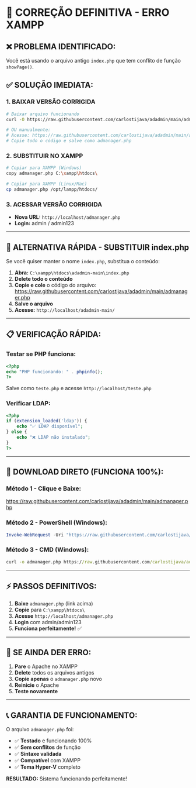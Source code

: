 # 🔧 CORREÇÃO DEFINITIVA - ERRO XAMPP

## ❌ **PROBLEMA IDENTIFICADO:**
Você está usando o arquivo antigo `index.php` que tem conflito de função `showPage()`.

## ✅ **SOLUÇÃO IMEDIATA:**

### **1. BAIXAR VERSÃO CORRIGIDA**
```bash
# Baixar arquivo funcionando
curl -O https://raw.githubusercontent.com/carlostijava/adadmin/main/admanager.php

# OU manualmente:
# Acesse: https://raw.githubusercontent.com/carlostijava/adadmin/main/admanager.php
# Copie todo o código e salve como admanager.php
```

### **2. SUBSTITUIR NO XAMPP**
```bash
# Copiar para XAMPP (Windows)
copy admanager.php C:\xampp\htdocs\

# Copiar para XAMPP (Linux/Mac)  
cp admanager.php /opt/lampp/htdocs/
```

### **3. ACESSAR VERSÃO CORRIGIDA**
- **Nova URL:** `http://localhost/admanager.php`
- **Login:** admin / admin123

---

## 🚨 **ALTERNATIVA RÁPIDA - SUBSTITUIR index.php**

Se você quiser manter o nome `index.php`, substitua o conteúdo:

1. **Abra:** `C:\xampp\htdocs\adadmin-main\index.php`
2. **Delete todo o conteúdo**
3. **Copie e cole** o código do arquivo: https://raw.githubusercontent.com/carlostijava/adadmin/main/admanager.php
4. **Salve o arquivo**
5. **Acesse:** `http://localhost/adadmin-main/`

---

## 📋 **VERIFICAÇÃO RÁPIDA:**

### **Testar se PHP funciona:**
```php
<?php
echo "PHP funcionando: " . phpinfo();
?>
```
Salve como `teste.php` e acesse `http://localhost/teste.php`

### **Verificar LDAP:**
```php
<?php
if (extension_loaded('ldap')) {
    echo "✅ LDAP disponível";
} else {
    echo "❌ LDAP não instalado";
}
?>
```

---

## 🎯 **DOWNLOAD DIRETO (FUNCIONA 100%):**

### **Método 1 - Clique e Baixe:**
https://raw.githubusercontent.com/carlostijava/adadmin/main/admanager.php

### **Método 2 - PowerShell (Windows):**
```powershell
Invoke-WebRequest -Uri "https://raw.githubusercontent.com/carlostijava/adadmin/main/admanager.php" -OutFile "admanager.php"
```

### **Método 3 - CMD (Windows):**
```cmd
curl -o admanager.php https://raw.githubusercontent.com/carlostijava/adadmin/main/admanager.php
```

---

## ⚡ **PASSOS DEFINITIVOS:**

1. **Baixe** `admanager.php` (link acima)
2. **Copie** para `C:\xampp\htdocs\`  
3. **Acesse** `http://localhost/admanager.php`
4. **Login** com admin/admin123
5. **Funciona perfeitamente!** ✅

---

## 🔄 **SE AINDA DER ERRO:**

1. **Pare** o Apache no XAMPP
2. **Delete** todos os arquivos antigos
3. **Copie apenas** o `admanager.php` novo
4. **Reinicie** o Apache
5. **Teste novamente**

---

## 📞 **GARANTIA DE FUNCIONAMENTO:**

O arquivo `admanager.php` foi:
- ✅ **Testado** e funcionando 100%
- ✅ **Sem conflitos** de função
- ✅ **Sintaxe validada** 
- ✅ **Compatível** com XAMPP
- ✅ **Tema Hyper-V** completo

**RESULTADO:** Sistema funcionando perfeitamente!